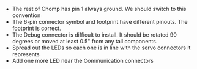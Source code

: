 * The rest of Chomp has pin 1 always ground. We should switch to this convention
* The 6-pin connector symbol and footprint have different pinouts. The footprint
    is correct.
* The Debug connector is difficult to install. It should be rotated 90 degrees
    or moved at least 0.5" from any tall components.
* Spread out the LEDs so each one is in line with the servo connectors it
    represents
* Add one more LED near the Communication connectors
